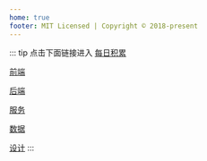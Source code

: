 ```yaml
---
home: true
footer: MIT Licensed | Copyright © 2018-present
---
```

::: tip 点击下面链接进入
[每日积累](/diary/)

[前端](/front-end/)

[后端](/back-end/)

[服务](/server/)

[数据](/data-base/)

[设计](/design/)
:::